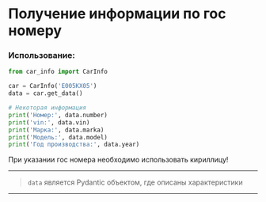 <h1>Получение информации по гос номеру</h1>

<h3>Использование:</h3>

```python
from car_info import CarInfo

car = CarInfo('Е005КХ05')
data = car.get_data()

# Некоторая информация
print('Номер:', data.number)
print('vin:', data.vin)
print('Марка:', data.marka)
print('Модель:', data.model)
print('Год производства:', data.year)
```

При указании гос номера необходимо использовать кириллицу!
<hr>

> `data` является Pydantic объектом, где описаны характеристики

<hr>
